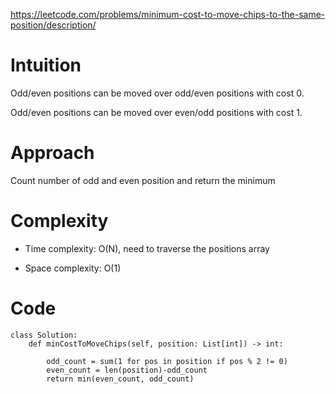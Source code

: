 https://leetcode.com/problems/minimum-cost-to-move-chips-to-the-same-position/description/

# Intuition

Odd/even positions can be moved over odd/even positions with cost 0.

Odd/even positions can be moved over even/odd positions with cost 1.

# Approach

Count number of odd and even position and return the minimum

# Complexity

- Time complexity: O(N), need to traverse the positions array

- Space complexity: O(1)

# Code

```
class Solution:
    def minCostToMoveChips(self, position: List[int]) -> int:

        odd_count = sum(1 for pos in position if pos % 2 != 0)
        even_count = len(position)-odd_count
        return min(even_count, odd_count)
```
        
